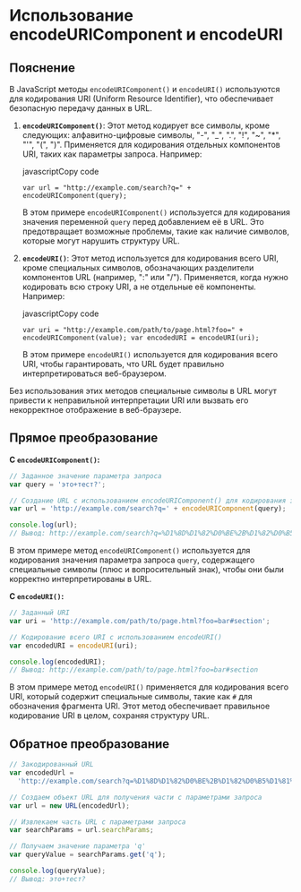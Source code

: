# Использование encodeURIComponent и encodeURI

## Пояснение

В JavaScript методы `encodeURIComponent()` и `encodeURI()` используются для кодирования URI (Uniform Resource Identifier), что обеспечивает безопасную передачу данных в URL.

1. **`encodeURIComponent()`**: Этот метод кодирует все символы, кроме следующих: алфавитно-цифровые символы, "-", "\_", ".", "!", "~", "\*", "'", "(", ")". Применяется для кодирования отдельных компонентов URI, таких как параметры запроса. Например:

   javascriptCopy code

   `var url = "http://example.com/search?q=" + encodeURIComponent(query);`

   В этом примере `encodeURIComponent()` используется для кодирования значения переменной `query` перед добавлением её в URL. Это предотвращает возможные проблемы, такие как наличие символов, которые могут нарушить структуру URL.

2. **`encodeURI()`**: Этот метод используется для кодирования всего URI, кроме специальных символов, обозначающих разделители компонентов URL (например, ":" или "/"). Применяется, когда нужно кодировать всю строку URI, а не отдельные её компоненты. Например:

   javascriptCopy code

   `var uri = "http://example.com/path/to/page.html?foo=" + encodeURIComponent(value); var encodedURI = encodeURI(uri);`

   В этом примере `encodeURI()` используется для кодирования всего URI, чтобы гарантировать, что URL будет правильно интерпретироваться веб-браузером.

Без использования этих методов специальные символы в URL могут привести к неправильной интерпретации URI или вызвать его некорректное отображение в веб-браузере.

## Прямое преобразование

**С `encodeURIComponent()`:**

```js
// Заданное значение параметра запроса
var query = 'это+тест?';

// Создание URL с использованием encodeURIComponent() для кодирования значения параметра запроса
var url = 'http://example.com/search?q=' + encodeURIComponent(query);

console.log(url);
// Вывод: http://example.com/search?q=%D1%8D%D1%82%D0%BE%2B%D1%82%D0%B5%D1%81%D1%82%3F
```

В этом примере метод `encodeURIComponent()` используется для кодирования значения параметра запроса `query`, содержащего специальные символы (плюс и вопросительный знак), чтобы они были корректно интерпретированы в URL.

**С `encodeURI()`:**

```js
// Заданный URI
var uri = 'http://example.com/path/to/page.html?foo=bar#section';

// Кодирование всего URI с использованием encodeURI()
var encodedURI = encodeURI(uri);

console.log(encodedURI);
// Вывод: http://example.com/path/to/page.html?foo=bar#section
```

В этом примере метод `encodeURI()` применяется для кодирования всего URI, который содержит специальные символы, такие как `#` для обозначения фрагмента URI. Этот метод обеспечивает правильное кодирование URI в целом, сохраняя структуру URL.

## Обратное преобразование

```js
// Закодированный URL
var encodedUrl =
  'http://example.com/search?q=%D1%8D%D1%82%D0%BE%2B%D1%82%D0%B5%D1%81%D1%82%3F';

// Создаем объект URL для получения части с параметрами запроса
var url = new URL(encodedUrl);

// Извлекаем часть URL с параметрами запроса
var searchParams = url.searchParams;

// Получаем значение параметра 'q'
var queryValue = searchParams.get('q');

console.log(queryValue);
// Вывод: это+тест?
```
